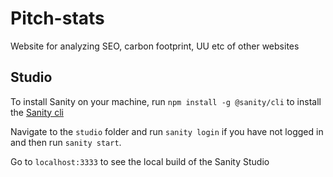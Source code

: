 # Pitch-stats
Website for analyzing SEO, carbon footprint, UU etc of other websites


## Studio

To install Sanity on your machine, run `npm install -g @sanity/cli` to install the [Sanity cli](https://www.sanity.io/docs/getting-started-with-sanity-cli)

Navigate to the `studio` folder and run `sanity login` if you have not logged in and then run `sanity start`. 

Go to `localhost:3333` to see the local build of the Sanity Studio

